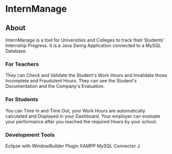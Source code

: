 # InternManage


## About
InternManage is a tool for Universities and Colleges to track their Students' Internship Progress.
It is a Java Swing Application connected to a MySQL Database. 

### For Teachers
They can Check and Validate the Student's Work Hours and Invalidate those Incomplete and Fraudulent Hours.
They can see the Student's Documentation and the Company's Evaluation.

### For Students
You can Time In and Time Out, your Work Hours are automatically calculated and Displayed in your Dashboard.
Your employer can evaluate your performance after you reached the required Hours by your school.

### Development Tools
Eclipse with WindowBuilder Plugin
XAMPP
MySQL Connector J
